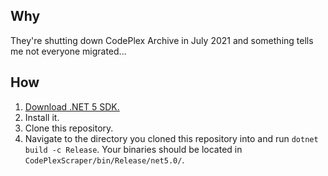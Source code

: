 ## Why
They're shutting down CodePlex Archive in July 2021 and something tells me not everyone migrated...

## How
1. [Download .NET 5 SDK.](https://dotnet.microsoft.com/download/dotnet/5.0)
2. Install it.
3. Clone this repository.
4. Navigate to the directory you cloned this repository into and run `dotnet build -c Release`. Your binaries should be located in `CodePlexScraper/bin/Release/net5.0/`.
